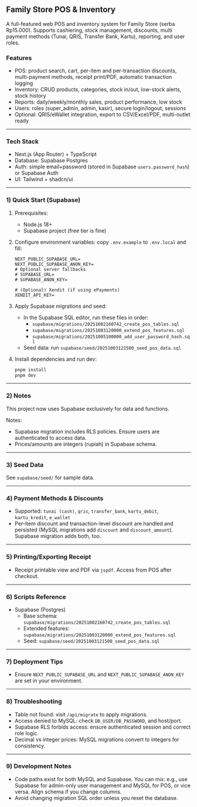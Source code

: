 ## Family Store POS & Inventory

A full-featured web POS and inventory system for Family Store (serba Rp15.000). Supports cashiering, stock management, discounts, multi payment methods (Tunai, QRIS, Transfer Bank, Kartu), reporting, and user roles.

### Features
- POS: product search, cart, per-item and per-transaction discounts, multi-payment methods, receipt print/PDF, automatic transaction logging
- Inventory: CRUD products, categories, stock in/out, low-stock alerts, stock history
- Reports: daily/weekly/monthly sales, product performance, low stock
- Users: roles (super_admin, admin, kasir), secure login/logout, sessions
- Optional: QRIS/eWallet integration, export to CSV/Excel/PDF, multi-outlet ready

---

### Tech Stack
- Next.js (App Router) + TypeScript
- Database: Supabase Postgres
- Auth: simple email+password (stored in Supabase `users.password_hash`) or Supabase Auth
- UI: Tailwind + shadcn/ui

---

### 1) Quick Start (Supabase)

1. Prerequisites:
   - Node.js 18+
   - Supabase project (free tier is fine)

2. Configure environment variables: copy `.env.example` to `.env.local` and fill:
   ```env
   NEXT_PUBLIC_SUPABASE_URL=
   NEXT_PUBLIC_SUPABASE_ANON_KEY=
   # Optional server fallbacks
   # SUPABASE_URL=
   # SUPABASE_ANON_KEY=

   # (Optional) Xendit (if using ePayments)
   XENDIT_API_KEY=
   ```

3. Apply Supabase migrations and seed:
   - In the Supabase SQL editor, run these files in order:
     - `supabase/migrations/20251002160742_create_pos_tables.sql`
     - `supabase/migrations/20251003120000_extend_pos_features.sql`
     - `supabase/migrations/20251005100000_add_user_password_hash.sql`
   - Seed data: run `supabase/seed/20251003121500_seed_pos_data.sql`

4. Install dependencies and run dev:
   ```bash
   pnpm install
   pnpm dev
   ```

---

### 2) Notes
This project now uses Supabase exclusively for data and functions.

Notes:
- Supabase migration includes RLS policies. Ensure users are authenticated to access data.
- Prices/amounts are integers (rupiah) in Supabase schema.

---

### 3) Seed Data
See `supabase/seed/` for sample data.

---

### 4) Payment Methods & Discounts
- Supported: `tunai (cash)`, `qris`, `transfer_bank`, `kartu_debit`, `kartu_kredit`, `e_wallet`
- Per-item discount and transaction-level discount are handled and persisted (MySQL migrations add `discount` and `discount_amount`). Supabase migration adds both, too.

---

### 5) Printing/Exporting Receipt
- Receipt printable view and PDF via `jspdf`. Access from POS after checkout.

---

### 6) Scripts Reference
- Supabase (Postgres)
  - Base schema: `supabase/migrations/20251002160742_create_pos_tables.sql`
  - Extended features: `supabase/migrations/20251003120000_extend_pos_features.sql`
  - Seed: `supabase/seed/20251003121500_seed_pos_data.sql`

---

### 7) Deployment Tips
- Ensure `NEXT_PUBLIC_SUPABASE_URL` and `NEXT_PUBLIC_SUPABASE_ANON_KEY` are set in your environment.

---

### 8) Troubleshooting
- Table not found: visit `/api/migrate` to apply migrations.
- Access denied to MySQL: check `DB_USER/DB_PASSWORD`, and host/port.
- Supabase RLS forbids access: ensure authenticated session and correct role logic.
- Decimal vs integer prices: MySQL migrations convert to integers for consistency.

---

### 9) Development Notes
- Code paths exist for both MySQL and Supabase. You can mix: e.g., use Supabase for admin-only user management and MySQL for POS, or vice versa. Align schema if you change columns.
- Avoid changing migration SQL order unless you reset the database.

